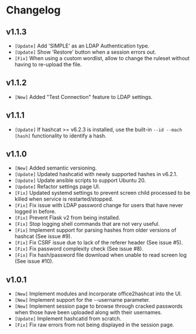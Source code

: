 # Changelog

## v1.1.3

* `[Update]` Add 'SIMPLE' as an LDAP Authentication type.
* `[Update]` Show 'Restore' button when a session errors out.
* `[Fix]` When using a custom wordlist, allow to change the ruleset without having to re-upload the file.

## v1.1.2

* `[New]` Added "Test Connection" feature to LDAP settings.

## v1.1.1

* `[Update]` If hashcat >= v6.2.3 is installed, use the built-in `--id --mach [hash]` functionality to identify a hash.

## v1.1.0

* `[New]` Added semantic versioning.
* `[Update]` Updated hashcatid with newly supported hashes in v6.2.1.
* `[Update]` Update ansible scripts to support Ubuntu 20.
* `[Update]` Refactor settings page UI.
* `[Fix]` Updated systemd settings to prevent screen child processed to be killed when service is restarted/stopped.
* `[Fix]` Fix issue with LDAP password change for users that have never logged in before.
* `[Fix]` Prevent Flask v2 from being installed.
* `[Fix]` Stop logging shell commands that are not very useful.
* `[Fix]` Implement support for parsing hashes from older versions of hashcat (See issue #9).
* `[Fix]` Fix CSRF issue due to lack of the referer header (See issue #5).
* `[Fix]` Fix password complexity check (See issue #8).
* `[Fix]` Fix hash/password file download when unable to read screen log (See issue #10).

## v1.0.1

* `[New]` Implement modules and incorporate office2hashcat into the UI.
* `[New]` Implement support for the --username parameter.
* `[New]` Implement session page to browse through cracked passwords when those have been uploaded along with their usernames.
* `[Update]` Implement hashcatid from scratch.
* `[Fix]` Fix raw errors from not being displayed in the session page.
